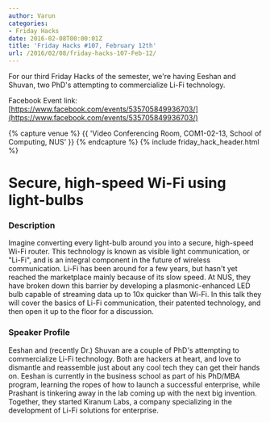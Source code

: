 ```yaml
---
author: Varun
categories:
- Friday Hacks
date: 2016-02-08T00:00:01Z
title: 'Friday Hacks #107, February 12th'
url: /2016/02/08/friday-hacks-107-Feb-12/
---
```


For our third Friday Hacks of the semester, we're having Eeshan and Shuvan, two PhD's attempting to commercialize Li-Fi technology.

Facebook Event link:
[https://www.facebook.com/events/535705849936703/](https://www.facebook.com/events/535705849936703/)

{% capture venue %}
    {{ 'Video Conferencing Room, COM1-02-13, School of Computing, NUS' }}
{% endcapture %}
{% include friday_hack_header.html %}


# Secure, high-speed Wi-Fi using light-bulbs

### Description

Imagine converting every light-bulb around you into a secure, high-speed Wi-Fi router. This technology is known as visible light communication, or "Li-Fi",  and is an integral component in the future of wireless communication. Li-Fi has been around for a few years, but hasn't yet reached the marketplace mainly because of its slow speed. At NUS, they have broken down this barrier by developing a plasmonic-enhanced LED bulb capable of streaming data up to 10x quicker than Wi-Fi. In this talk they will cover the basics of Li-Fi communication, their patented technology, and then open it up to the floor for a discussion.

### Speaker Profile
Eeshan and (recently Dr.) Shuvan are a couple of PhD's attempting to commercialize Li-Fi technology. Both are hackers at heart, and love to dismantle and reassemble just about any cool tech they can get their hands on. Eeshan is currently in the business school as part of his PhD/MBA program, learning the ropes of how to launch a successful enterprise, while Prashant is tinkering away in the lab coming up with the next big invention. Together, they started Kiranum Labs, a company specializing in the development of Li-Fi solutions for enterprise.
